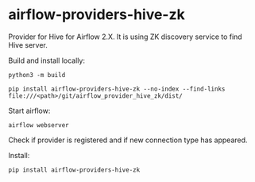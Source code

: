 # airflow-providers-hive-zk

Provider for Hive for Airflow 2.X. It is using ZK discovery service to find Hive server.


Build and install locally:

```
python3 -m build

pip install airflow-providers-hive-zk --no-index --find-links file:///<path>/git/airflow_provider_hive_zk/dist/
```

Start airflow:

```
airflow webserver
```

Check if provider is registered and if new connection type has appeared.

Install:

```
pip install airflow-providers-hive-zk
```